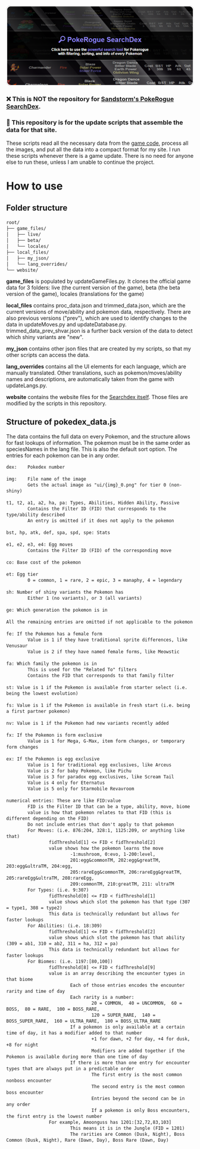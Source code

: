 <a href="https://sandstormer.github.io/PokeRogue-Dex/">
  <img src="https://github.com/Sandstormer/PokeRogue-Dex/raw/main/ui/bigbutton.png">
</a>

### ❌ This is <b>NOT</b> the repository for [Sandstorm's PokeRogue SearchDex](https://sandstormer.github.io/PokeRogue-Dex/).

### 🔧 This repository is for the update scripts that assemble the data for that site. 
These scripts read all the necessary data from the [game code](https://github.com/pagefaultgames/pokerogue/tree/main), process all the images, and put all the data into a compact format for my site. I run these scripts whenever there is a game update. There is no need for anyone else to run these, unless I am unable to continue the project.

# How to use

## Folder structure

    root/
    ├── game_files/
    │   ├── live/
    │   ├── beta/
    │   └── locales/
    ├── local_files/
    │   ├── my_json/
    │   └── lang_overrides/
    └── website/

**game_files** is populated by updateGameFiles.py. It clones the official game data for 3 folders: live (the current version of the game), beta (the beta version of the game), locales (translations for the game)

**local_files** contains proc_data.json and trimmed_data.json, which are the current versions of move/ability and pokemon data, respectively. There are also previous versions ("prev"), which are used to identify changes to the data in updateMoves.py and updateDatabase.py. trimmed_data_prev_shvar.json is a further back version of the data to detect which shiny variants are "new".

**my_json** contains other json files that are created by my scripts, so that my other scripts can access the data.

**lang_overrides** contains all the UI elements for each language, which are manually translated. Other translations, such as pokemon/moves/ability names and descriptions, are automatically taken from the game with updateLangs.py.

**website** contains the website files for the [Searchdex itself](https://github.com/Sandstormer/PokeRogue-Dex). Those files are modified by the scripts in this repository.

## Structure of pokedex_data.js

The data contains the full data on every Pokemon, and the structure allows for fast lookups of information.
The pokemon must be in the same order as speciesNames in the lang file. This is also the default sort option.
The entries for each pokemon can be in any order.

    dex:    Pokedex number
    
    img:    File name of the image
            Gets the actual image as "ui/{img}_0.png" for tier 0 (non-shiny)
    
    t1, t2, a1, a2, ha, pa: Types, Abilities, Hidden Ability, Passive
            Contains the Filter ID (FID) that corresponds to the type/ability described
            An entry is omitted if it does not apply to the pokemon
    
    bst, hp, atk, def, spa, spd, spe: Stats
    
    e1, e2, e3, e4: Egg moves
            Contains the Filter ID (FID) of the corresponding move
    
    co: Base cost of the pokemon
    
    et: Egg tier
            0 = common, 1 = rare, 2 = epic, 3 = manaphy, 4 = legendary
    
    sh: Number of shiny variants the Pokemon has
            Either 1 (no variants), or 3 (all variants)
    
    ge: Which generation the pokemon is in

    All the remaining entries are omitted if not applicable to the pokemon
    
    fe: If the Pokemon has a female form
            Value is 1 if they have traditional sprite differences, like Venusaur
            Value is 2 if they have named female forms, like Meowstic
    
    fa: Which family the pokemon is in
            This is used for the "Related To" filters
            Contains the FID that corresponds to that family filter
    
    st: Value is 1 if the Pokemon is available from starter select (i.e. being the lowest evolution)
    
    fs: Value is 1 if the Pokemon is available in fresh start (i.e. being a first partner pokemon)
    
    nv: Value is 1 if the Pokemon had new variants recently added
    
    fx: If the Pokemon is form exclusive
            Value is 1 for Mega, G-Max, item form changes, or temporary form changes
    
    ex: If the Pokemon is egg exclusive
            Value is 1 for traditional egg exclusives, like Arceus
            Value is 2 for baby Pokemon, like Pichu
            Value is 3 for paradox egg exclusives, like Scream Tail
            Value is 4 only for Eternatus
            Value is 5 only for Starmobile Revavroom
    
    numerical entries: These are like FID:value
            FID is the Filter ID that can be a type, ability, move, biome
            value is how that pokemon relates to that FID (this is different depending on the FID)
            Do not include entries that don't apply to that pokemon
            For Moves: (i.e. 876:204, 328:1, 1125:209, or anything like that)
                    fidThreshold[1] <= FID < fidThreshold[2]
                    value shows how the pokemon learns the move
                            -1:mushroom, 0:evo, 1-200:level, 
                            201:egg&commonTM, 202:egg&greatTM, 203:egg&ultraTM, 204:egg,
                            205:rareEgg&commonTM, 206:rareEgg&greatTM, 205:rareEgg&ultraTM, 208:rareEgg,
                            209:commonTM, 210:greatTM, 211: ultraTM
            For Types: (i.e. 9:307)
                    fidThreshold[0] <= FID < fidThreshold[1]
                    value shows which slot the pokemon has that type (307 = type1, 308 = type2)
                    This data is technically redundant but allows for faster lookups
            For Abilities: (i.e. 18:309)
                    fidThreshold[1] <= FID < fidThreshold[2]
                    value shows which slot the pokemon has that ability (309 = ab1, 310 = ab2, 311 = ha, 312 = pa)
                    This data is technically redundant but allows for faster lookups
            For Biomes: (i.e. 1197:[80,100])
                    fidThreshold[8] <= FID < fidThreshold[9]
                    value is an array describing the encounter types in that biome
                            Each of those entries encodes the encounter rarity and time of day
                            Each rarity is a number:
                                    20 = COMMON,  40 = UNCOMMON,  60 = BOSS,  80 = RARE,  100 = BOSS_RARE,
                                    120 = SUPER_RARE,  140 = BOSS_SUPER_RARE,  160 = ULTRA_RARE,  180 = BOSS_ULTRA_RARE
                            If a pokemon is only available at a certain time of day, it has a modifier added to that number
                                    +1 for dawn, +2 for day, +4 for dusk, +8 for night
                                    Modifiers are added together if the Pokemon is available during more than one time of day
                            If there is more than one entry for encounter types that are always put in a predictable order
                                    The first entry is the most common nonboss encounter
                                    The second entry is the most common boss encounter
                                    Entries beyond the second can be in any order
                                    If a pokemon is only Boss encounters, the first entry is the lowest number
                    For example, Amoonguss has 1201:[32,72,83,103]
                            This means it is in the Jungle (FID = 1201)
                            The rarities are Common (Dusk, Night), Boss Common (Dusk, Night), Rare (Dawn, Day), Boss Rare (Dawn, Day)
